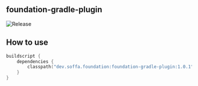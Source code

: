 ## foundation-gradle-plugin

![Release](https://img.shields.io/badge/release-1.0.1-green.svg?style=flat)

## How to use

```kotlin
buildscript {
    dependencies {
        classpath("dev.soffa.foundation:foundation-gradle-plugin:1.0.1")
    }
}

```
